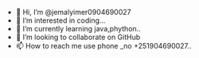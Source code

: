 - 👋 Hi, I’m @jemalyimer0904690027
- 👀 I’m interested in coding...
- 🌱 I’m currently learning java,phython..
- 💞️ I’m looking to collaborate on GitHub
- 📫 How to reach me use phone _no +251904690027..

<!---
jemalyimer0904690027/jemalyimer0904690027 is a ✨ special ✨ repository because its `README.md` (this file) appears on your GitHub profile.
You can click the Preview link to take a look at your changes.
--->
